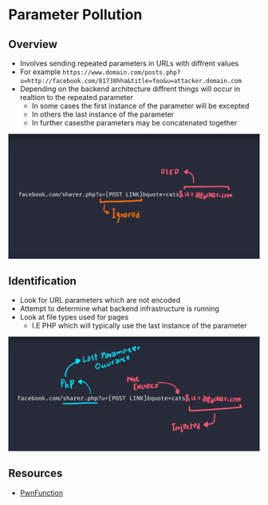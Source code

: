 # Parameter Pollution

## Overview

+ Involves sending repeated parameters in URLs with diffrent values
+ For example `https://www.domain.com/posts.php?u=http://facebook.com/81738hha&title=foo&u=attacker.domain.com` 
+ Depending on the backend architecture diffrent things will occur in realtion to the repeated parameter
	+ In some cases the first instance of the parameter will be excepted
	+ In others the last instance of the parameter
	+ In further casesthe parameters may be concatenated together 

![URL Handling PHP](./images/url_handling.png)

## Identification

+ Look for URL parameters which are not encoded
+ Attempt to determine what backend infrastructure is running
+ Look at file types used for pages
	+ I.E PHP which will typically use the last instance of the parameter

![Polutable URL Diagram](./images/pollutable_url.png)


## Resources

+ [PwnFunction](https://www.youtube.com/watch?v=QVZBl8yxVX0)